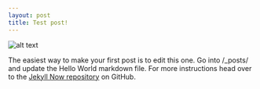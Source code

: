 ```yaml
---
layout: post
title: Test post!
---
```


![alt text](http://static1.squarespace.com/static/533b614be4b0a8f3aa900936/t/559ec898e4b04b8ff8df5785/1495132764691/?format=1500w)

The easiest way to make your first post is to edit this one. Go into /_posts/ and update the Hello World markdown file. For more instructions head over to the [Jekyll Now repository](https://github.com/barryclark/jekyll-now) on GitHub.
